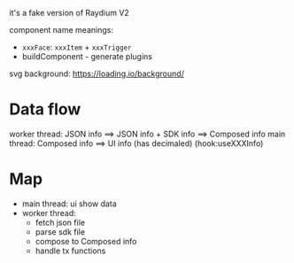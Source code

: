 it's a fake version of Raydium V2

component name meanings:

- `xxxFace`: `xxxItem` + `xxxTrigger`
- buildComponent - generate plugins

svg background: https://loading.io/background/

# Data flow

worker thread: JSON info ==> JSON info + SDK info ==> Composed info
main thread: Composed info ==> UI info (has decimaled) (hook:useXXXInfo)


# Map
- main thread: ui show data
- worker thread: 
  - fetch json file
  - parse sdk file
  - compose to Composed info
  - handle tx functions